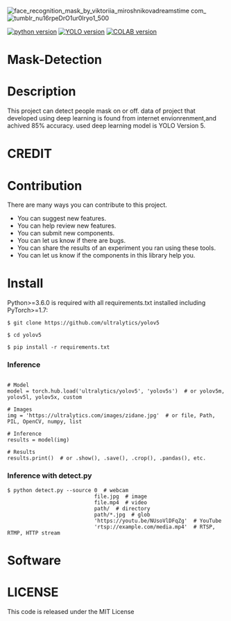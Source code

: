 ![face_recognition_mask_by_viktoriia_miroshnikovadreamstime com_](https://user-images.githubusercontent.com/62469567/134882192-84d2a479-0dca-42df-bef4-b37fcd9b3e2d.jpg)
![tumblr_nu16rpeDrO1ur0lryo1_500](https://user-images.githubusercontent.com/62469567/134882427-bc2f0aef-0d37-430c-8153-cf122573db2e.png)

[![python version](https://img.shields.io/badge/Python-3.7.0-blue)](https://docs.python.org/3/)  [![YOLO version](https://img.shields.io/badge/YOLO-V5-brightgreen)](https://github.com/ultralytics/yolov5)   [![COLAB version](https://img.shields.io/badge/COLAB-new-orange)](https://colab.research.google.com/drive/1n9pLI9UTBad8xH2KwSjLNCUjQi7o7os1) 
# Mask-Detection

# Description
This project can detect people mask on or off. data of  project that developed using deep learning is found from internet envionrenment,and achived 85% accuracy.
used deep learning model is YOLO Version 5.

# CREDIT

# Contribution
There are many ways you can contribute to this project.

- You can suggest new features.
- You can help review new features.
- You can submit new components.
- You can let us know if there are bugs.
- You can share the results of an experiment you ran using these tools.
- You can let us know if the components in this library help you.

# Install 
Python>=3.6.0 is required with all requirements.txt installed including PyTorch>=1.7:
<pre><code>$ git clone https://github.com/ultralytics/yolov5</code></pre>
<pre><code>$ cd yolov5</code></pre>
<pre><code>$ pip install -r requirements.txt</code></pre>

### Inference 
```import torch

# Model
model = torch.hub.load('ultralytics/yolov5', 'yolov5s')  # or yolov5m, yolov5l, yolov5x, custom

# Images
img = 'https://ultralytics.com/images/zidane.jpg'  # or file, Path, PIL, OpenCV, numpy, list

# Inference
results = model(img)

# Results
results.print()  # or .show(), .save(), .crop(), .pandas(), etc.
```

### Inference with detect.py
<pre><code>$ python detect.py --source 0  # webcam
                            file.jpg  # image 
                            file.mp4  # video
                            path/  # directory
                            path/*.jpg  # glob
                            'https://youtu.be/NUsoVlDFqZg'  # YouTube
                            'rtsp://example.com/media.mp4'  # RTSP, RTMP, HTTP stream</code></pre>

# Software

# LICENSE
This code is released under the MIT License

